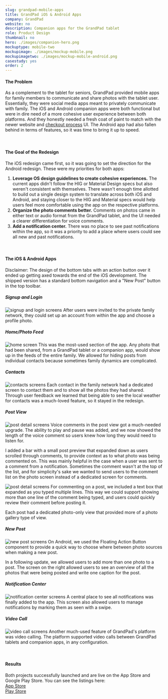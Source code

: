 ```yaml
---
slug: grandpad-mobile-apps
title: GrandPad iOS & Android Apps
company: GrandPad
website: no
description: Companion apps for the GrandPad tablet
role: Product Design
thumbnail: no
hero: ./images/companion-hero.png
mockuptype: mobile-two
mockupimage: ./images/mockup-mobile.png
mockupimagetwo: ./images/mockup-mobile-android.png
casestudy: yes
order: 2
---
```


#### The Problem

As a complement to the tablet for seniors, GrandPad provided mobile apps for family members to communicate and share photos with the tablet user. Essentially, they were social media apps meant to privately communicate with family. The iOS and Android companion apps were both functional but were in dire need of a more cohesive user experience between both platforms. And they honestly needed a fresh coat of paint to match with the newer website and [checkout process](/project/grandpad-checkout) UI. The Android app had also fallen behind in terms of features, so it was time to bring it up to speed.
<br /><br /><br />

#### The Goal of the Redesign

The iOS redesign came first, so it was going to set the direction for the Android redesign. These were my priorities for both apps:

1. **Leverage OS design guidelines to create cohesive experiences.** The current apps didn't follow the HIG or Material Design specs but also weren't consistent with themselves. There wasn't enough time allotted to build out a single design system to translate across both iOS and Android, and staying closer to the HIG and Material specs would help users feel more comfortable using the app on the respective platforms.
2. **Organize the photo comments better.** Comments on photos came in either text or audio format from the GrandPad tablet, and the UI needed a clearer differentiation for voice comments.
3. **Add a notification center.** There was no place to see past notifications within the app, so it was a priority to add a place where users could see all new and past notifications.
<br /><br /><br />

#### The iOS & Android Apps
Disclaimer: The design of the bottom tabs with an action button over it ended up getting axed towards the end of the iOS development. The shipped version has a standard bottom navigation and a "New Post" button in the top toolbar.

##### Signup and Login
![signup and login screens](./images/signup.png)
After users were invited to the private family network, they could set up an account from within the app and choose a profile photo.

##### Home/Photo Feed
![home screen](./images/feed.png)
This was the most-used section of the app. Any photo that had been shared, from a GrandPad tablet or a companion app, would show up in the feeds of the entire family. We allowed for hiding posts from individual contacts because sometimes family dynamics are complicated.

##### Contacts
![contacts screens](./images/contacts.png)
Each contact in the family network had a dedicated screen to contact them and to show all the photos they had shared. Through user feedback we learned that being able to see the local weather for contacts was a much-loved feature, so it stayed in the redesign.

##### Post View
![post detail screens](./images/post-detail.png)
Voice comments in the post view got a much-needed upgrade. The ability to play and pause was added, and we now showed the length of the voice comment so users knew how long they would need to listen for.

I added a bar with a small post preview that expanded down as users scrolled through comments, to provide context as to what photo was being commented on. This was mainly helpful in the case when a user was sent to a comment from a notification. Sometimes the comment wasn't at the top of the list, and for simplicity's sake we wanted to send users to the comment list on the photo screen instead of a dedicated screen for comments. 

![post detail screens](./images/post-detail-2.png)
For commenting on a post, we included a text box that expanded as you typed multiple lines. This way we could support showing more than one line of the comment being typed, and users could quickly review their comment before posting it.

Each post had a dedicated photo-only view that provided more of a photo gallery type of view.


##### New Post
![new post screens](./images/new-post.png)
On Android, we used the Floating Action Button component to provide a quick way to choose where between photo sources when making a new post.

In a following update, we allowed users to add more than one photo to a post. The screen on the right allowed users to see an overview of all the photos that were being posted and write one caption for the post.

##### Notification Center
![notification center screens](./images/notifications.png)
A central place to see all notifications was finally added to the app. This screen also allowed users to manage notifications by marking them as seen with a swipe.

##### Video Call
![video call screens](./images/video-call.png)
Another much-used feature of GrandPad's platform was video calling. The platform supported video calls between GrandPad tablets and companion apps, in any configuration.
<br /><br /><br />

#### Results
Both projects successfully launched and are live on the App Store and Google Play Store. You can see the listings here:<br />
[App Store](https://apps.apple.com/us/app/grandpad/id904069946)<br />
[Play Store](https://play.google.com/store/apps/details?id=net.grandpad.puma)
